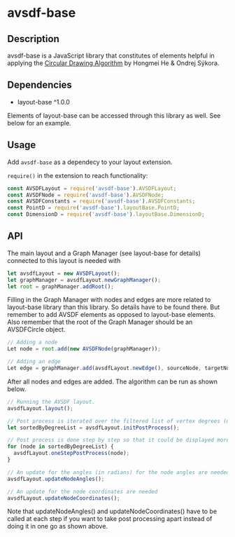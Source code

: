 avsdf-base
================================================================================

## Description

 avsdf-base is a JavaScript library that constitutes of elements helpful in applying the [Circular Drawing Algorithm](https://www.researchgate.net/publication/229019459_New_circular_drawing_algorithms) by Hongmei He & Ondrej Sýkora.
 
 ## Dependencies
 
 * layout-base ^1.0.0
 
 Elements of layout-base can be accessed through this library as well. See below for an example.
 
 ## Usage
  
 Add `avsdf-base` as a dependecy to your layout extension.
 
 `require()` in the extension to reach functionality:
 
```js
const AVSDFLayout = require('avsdf-base').AVSDFLayout;
const AVSDFNode = require('avsdf-base').AVSDFNode;
const AVSDFConstants = require('avsdf-base').AVSDFConstants;
const PointD = require('avsdf-base').layoutBase.PointD;
const DimensionD = require('avsdf-base').layoutBase.DimensionD;
```

## API

The main layout and a Graph Manager (see layout-base for details) connected to this layout is needed with 

```js
let avsdfLayout = new AVSDFLayout();
let graphManager = avsdfLayout.newGraphManager();
let root = graphManager.addRoot();
```
Filling in the Graph Manager with nodes and edges are more related to layout-base library than this library. So details have to be found there. But remember to add AVSDF elements as
 opposed to layout-base elements. Also remember that the root of the Graph Manager should be an AVSDFCircle object. 
 
```js
// Adding a node 
Let node = root.add(new AVSDFNode(graphManager));

// Adding an edge
Let edge = graphManager.add(avsdfLayout.newEdge(), sourceNode, targetNode);
```

After all nodes and edges are added. The algorithm can be run as shown below. 

```js
// Running the AVSDF layout.
avsdfLayout.layout();

// Post process is iterated over the filtered list of vertex degrees (descending)
let sortedByDegreeList = avsdfLayout.initPostProcess();

// Post process is done step by step so that it could be displayed more efficiently
for (node in sortedByDegreeList) {
  avsdfLayout.oneStepPostProcess(node);
}

// An update for the angles (in radians) for the node angles are needed
avsdfLayout.updateNodeAngles();

// An update for the node coordinates are needed 
avsdfLayout.updateNodeCoordinates();
```

Note that updateNodeAngles() and updateNodeCoordinates() have to be called at each step if you want to take post processing apart instead of doing it in one go as shown above.
